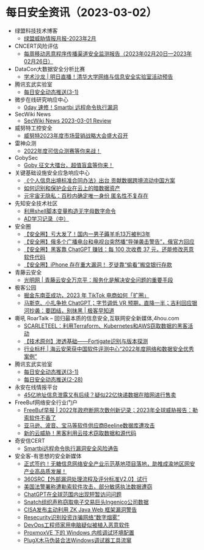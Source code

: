 # 每日安全资讯（2023-03-02）

- 绿盟科技技术博客
  - [绿盟威胁情报月报-2023年2月](http://blog.nsfocus.net/monthlyreport202302/)
- CNCERT风险评估
  - [每周移动恶意程序传播渠道安全监测报告（2023年02月20日—2023年02月26日）](https://mp.weixin.qq.com/s?__biz=MzIwNDk0MDgxMw==&mid=2247498020&idx=1&sn=753f8a63ef36c71a9eecab6e64e29ae9&chksm=973aca46a04d43507bb0003077638a843e2f9f9f57763f603d39cba841ba23f07ba9fbee281e&scene=58&subscene=0#rd)
- DataCon大数据安全分析比赛
  - [学术沙龙 | 明日直播！清华大学网络与信息安全实验室活动预告](https://mp.weixin.qq.com/s?__biz=MzU5Njg1NzMyNw==&mid=2247486310&idx=1&sn=d2a1077cd2190120d049c7222b691dcf&chksm=fe5d13e6c92a9af0e88bf9b9373ee82bf8666712a7192a3775e0191707fe5de145696e14d3af&scene=58&subscene=0#rd)
- 腾讯玄武实验室
  - [每日安全动态推送(3-1)](https://mp.weixin.qq.com/s?__biz=MzA5NDYyNDI0MA==&mid=2651958894&idx=1&sn=e372b86c900e97884a61e526bab0f42a&chksm=8baecef1bcd947e72a21929ad8fdd828cc25cde8cca92c8f76d453e00795b135d38466fd2fbf&scene=58&subscene=0#rd)
- 微步在线研究响应中心
  - [0day 速修！Smartbi 远程命令执行漏洞](https://mp.weixin.qq.com/s?__biz=Mzg5MTc3ODY4Mw==&mid=2247499991&idx=1&sn=18dee09de6007d604de3d05bdb87e577&chksm=cfcaa3c3f8bd2ad506d1591df7d6e31c5e0029be63a45ded0df9225bb330debed7783748b5f6&scene=58&subscene=0#rd)
- SecWiki News
  - [SecWiki News 2023-03-01 Review](http://www.sec-wiki.com/?2023-03-01)
- 威努特工控安全
  - [威努特2023年度市场营销战略大会盛大召开](https://mp.weixin.qq.com/s?__biz=MzAwNTgyODU3NQ==&mid=2651094160&idx=1&sn=3488e7e417cc7faa02130bec98cf2793&chksm=80e66620b791ef3690df433ee51bf6b1b60a83db1a6a2bce5741b3481093e17567a70ab06428&scene=58&subscene=0#rd)
- 雷神众测
  - [2022年度可信众测赛等你来战！](https://mp.weixin.qq.com/s?__biz=MzI0NzEwOTM0MA==&mid=2652501698&idx=1&sn=37da2ddcfa4812e8b65b42b25b3cdf3f&chksm=f2585571c52fdc67c4fab564dd6d5d8e3d9bdbcbf03f9c6f59b9dcb61622b20d9aacc4d43095&scene=58&subscene=0#rd)
- GobySec
  - [Goby 征文大擂台，超值盲盒等你来！](https://mp.weixin.qq.com/s?__biz=MzI4MzcwNTAzOQ==&mid=2247526712&idx=1&sn=a0e7578a18870b79deeb6a81b4eabacc&chksm=eb848298dcf30b8e7db3726a1c95aa3457225ecbdbad3fbcf9d4b407aeb46fd15c9b54921f46&scene=58&subscene=0#rd)
- 关键基础设施安全应急响应中心
  - [《个人信息出境标准合同办法》出台 贡献数据跨境流动中国方案](https://mp.weixin.qq.com/s?__biz=MzkyMzAwMDEyNg==&mid=2247535028&idx=1&sn=6503a43ee9c6cf12c3c3dea469114904&chksm=c1e9c5e5f69e4cf3baf154b84877e8e5d01e039e8db7525045a164ebe8a10d057e7c020d7751&scene=58&subscene=0#rd)
  - [如何识别和保护企业在云上的暗数据资产](https://mp.weixin.qq.com/s?__biz=MzkyMzAwMDEyNg==&mid=2247535028&idx=2&sn=8b6e31a32bb567f1d6bb96cf233a2085&chksm=c1e9c5e5f69e4cf34d121bf8e04004cf269d2f2ab73ca580e00732eab59516c013270e3ee6e1&scene=58&subscene=0#rd)
  - [元宇宙无隐私：百秒内确定唯一身份 匿名性不复存在](https://mp.weixin.qq.com/s?__biz=MzkyMzAwMDEyNg==&mid=2247535028&idx=3&sn=78752e2e0dd45f676be341d77ad122cf&chksm=c1e9c5e5f69e4cf3eaddca034cd4506eeeed38f8704d6338ceff45cb0aeab1b8662bbec99e7c&scene=58&subscene=0#rd)
- 先知安全技术社区
  - [利用shell脚本变量构造无字母数字命令](https://xz.aliyun.com/t/12242)
  - [AD学习记录（中）](https://xz.aliyun.com/t/12241)
- 安全圈
  - [【安全圈】亏大发了！国内一男子薅羊毛13万被判3年](https://mp.weixin.qq.com/s?__biz=MzIzMzE4NDU1OQ==&mid=2652030887&idx=1&sn=f9afc98cd188359c92335f75c149ea68&chksm=f36febe7c41862f1c8d84f3eb4ec1b8f0127c230ecb0db35cb30aa574a876de12b21c44c513e&scene=58&subscene=0#rd)
  - [【安全圈】俄多个广播电台和电视台突然播“导弹袭击警告”，俄官方回应](https://mp.weixin.qq.com/s?__biz=MzIzMzE4NDU1OQ==&mid=2652030887&idx=2&sn=0b5c453e33e7e450e8a86e81f3ba93bf&chksm=f36febe7c41862f1b9ef65c96980955bbfca5de5160cbfd95584b604ac488ac600fa0ee555c6&scene=58&subscene=0#rd)
  - [【安全圈】黑客靠 ChatGPT 赚钱：每 100 次收费 37 元，还能修改恶意软件代码](https://mp.weixin.qq.com/s?__biz=MzIzMzE4NDU1OQ==&mid=2652030887&idx=3&sn=22defd584527b248a4e0a82549173960&chksm=f36febe7c41862f1aa81020e67b1ece5ad7c9766b0b6f1607cda34bd240cca0a1a5588cc511e&scene=58&subscene=0#rd)
  - [【安全圈】iPhone 存在重大漏洞！ 歹徒靠“偷看”搬空银行存款](https://mp.weixin.qq.com/s?__biz=MzIzMzE4NDU1OQ==&mid=2652030887&idx=4&sn=80a5c3de889f4943b1455f267cb13ac9&chksm=f36febe7c41862f16550e57981d534748cf29a8792357f3bdc962bbfdb35bb3d22917b0e7dda&scene=58&subscene=0#rd)
- 青藤云安全
  - [光明网 | 青藤云安全万京平：服务化是解决安全问题的重要手段](https://mp.weixin.qq.com/s?__biz=MzAwNDE4Mzc1NA==&mid=2650841098&idx=1&sn=bca871702252ffd9c8ca00222365359e&chksm=80dbc3afb7ac4ab9120feb5243b8c6fc42e258cb3e563ffb6dca90960d2c0797b807149333d1&scene=58&subscene=0#rd)
- 极客公园
  - [掘金东南亚成功，2023 年 TikTok 电商如何「扩圈」](https://mp.weixin.qq.com/s?__biz=MTMwNDMwODQ0MQ==&mid=2652983944&idx=1&sn=cf122b5b5ee2a38e1bf43de484e119e9&chksm=7e542f3e4923a628b734156771c3e187376f1b3764206c1b210a20bc4c6dbb521d3f1fa38a98&scene=58&subscene=0#rd)
  - [马斯克、小扎争抢 ChatGPT；字节调低 VR 预期，直降一半；吉利回应银河抄袭：要团结，别抹黑 | 极客早知道](https://mp.weixin.qq.com/s?__biz=MTMwNDMwODQ0MQ==&mid=2652983935&idx=1&sn=3114d56609a38bd9445df11b813962bf&chksm=7e542fc94923a6df9a03e3b5eeaa31b79ac17d357aa10a6be3c79c9c8cd9cee5061033a21c43&scene=58&subscene=0#rd)
- 嘶吼 RoarTalk – 回归最本质的信息安全,互联网安全新媒体,4hou.com
  - [SCARLETEEL：利用Terraform、Kubernetes和AWS窃取数据的黑客活动](https://www.4hou.com/posts/r7PK)
  - [【技术原创】渗透基础——Fortigate识别与版本探测](https://www.4hou.com/posts/EQnY)
  - [行业标杆 | 海云安荣获中国软件评测中心“2022年度网络和数据安全优秀案例”](https://www.4hou.com/posts/vJWX)
- 腾讯玄武实验室
  - [每日安全动态推送(3-1)](https://mp.weixin.qq.com/s/q5dmOOdn81PRAVjz2xZDDg)
  - [每日安全动态推送(2-28)](https://mp.weixin.qq.com/s/f3DjYAacYeUxUi4v-_JqMA)
- 永安在线情报平台
  - [45亿地址信息泄露又有后续？疑似22亿快递数据在暗网进行售卖](https://mp.weixin.qq.com/s?__biz=MzI3NDY3NDUxNg==&mid=2247495562&idx=1&sn=6f68aab3de46329a8bbc1045b9f937de&chksm=eb12c9b1dc6540a7e856d00df377d01fc748b9056fb5ee91a543e4aa92653263532233d65582&scene=58&subscene=0#rd)
- FreeBuf网络安全行业门户
  - [FreeBuf早报 |  2022年政府断网次数创新记录；2023年全球威胁报告：勒索软件不香了](https://www.freebuf.com/news/359026.html)
  - [亚马逊、波音、宝马等软件供应商Beeline数据库遭攻击](https://www.freebuf.com/articles/database/359008.html)
  - [新的云威胁！黑客利用云技术窃取数据和源代码](https://www.freebuf.com/news/358975.html)
- 奇安信CERT
  - [Smartbi远程命令执行漏洞安全风险通告](https://mp.weixin.qq.com/s?__biz=MzU5NDgxODU1MQ==&mid=2247497863&idx=1&sn=b1491f0343ff76f15ba2e6269ad8cfbb&chksm=fe79dc1fc90e5509806ac5ec072a93dad754cb32b4742a54150ae000c701447adcb2ad785c41&scene=58&subscene=0#rd)
- 安全客-有思想的安全新媒体
  - [正式签约！无糖信息网络安全产业示范基地项目落地，助推成渝地区网安产业高品质发展！](https://www.anquanke.com/post/id/286772)
  - [360SRC【外部漏洞处理流程及评分标准V2.0】试行](https://www.anquanke.com/post/id/286911)
  - [美国法警署称遭勒索软件攻击，部分敏感执法数据遭窃](https://www.anquanke.com/post/id/286901)
  - [ChatGPT在全球范围内出现短暂访问问题](https://www.anquanke.com/post/id/286895)
  - [Snatch组织声称窃取电子交易巨头Ingenico公司数据](https://www.anquanke.com/post/id/286892)
  - [CISA发布主动利用 ZK Java Web 框架漏洞警告](https://www.anquanke.com/post/id/286889)
  - [Resecurity识别投资诈骗网络“数字烟雾”](https://www.anquanke.com/post/id/286886)
  - [DevOps工程师家用电脑疑似被植入恶意软件](https://www.anquanke.com/post/id/286883)
  - [ProxmoxVE 下的 Windows 内核调试环境配置](https://www.anquanke.com/post/id/286802)
  - [PlugX木马伪装合法Windows调试器工具流窜](https://www.anquanke.com/post/id/286816)
